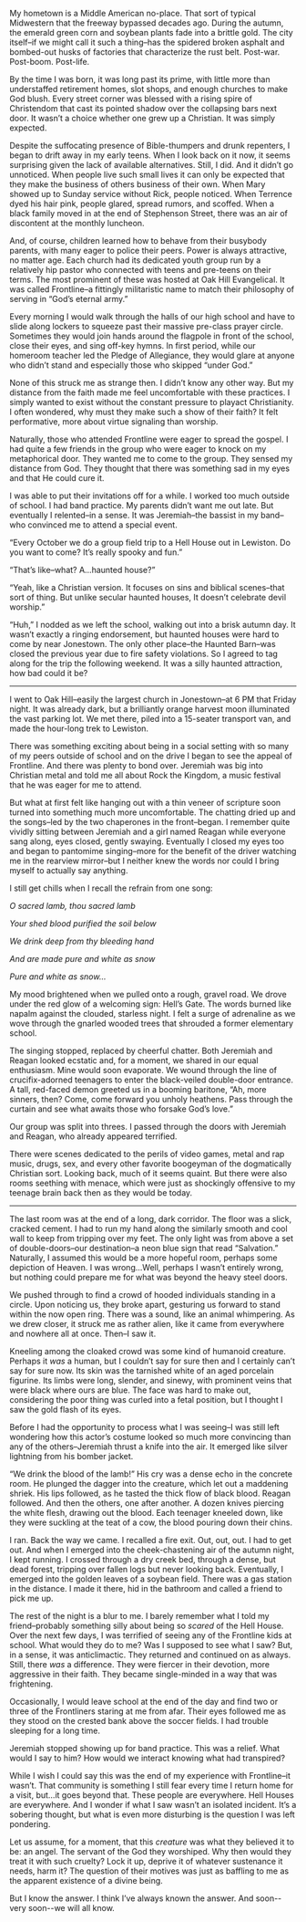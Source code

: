 My hometown is a Middle American no-place. That sort of typical Midwestern that the freeway bypassed decades ago. During the autumn, the emerald green corn and soybean plants fade into a brittle gold. The city itself–if we might call it such a thing–has the spidered broken asphalt and bombed-out husks of factories that characterize the rust belt. Post-war. Post-boom. Post-life. 

By the time I was born, it was long past its prime, with little more than understaffed retirement homes, slot shops, and enough churches to make God blush. Every street corner was blessed with a rising spire of Christendom that cast its pointed shadow over the collapsing bars next door. It wasn’t a choice whether one grew up a Christian. It was simply expected.



Despite the suffocating presence of Bible-thumpers and drunk repenters, I began to drift away in my early teens. When I look back on it now, it seems surprising given the lack of available alternatives. Still, I did. And it didn’t go unnoticed. When people live such small lives it can only be expected that they make the business of others business of their own. When Mary showed up to Sunday service without Rick, people noticed. When Terrence dyed his hair pink, people glared, spread rumors, and scoffed. When a black family moved in at the end of Stephenson Street, there was an air of discontent at the monthly luncheon.


And, of course, children learned how to behave from their busybody parents, with many eager to police their peers. Power is always attractive, no matter age. Each church had its dedicated youth group run by a relatively hip pastor who connected with teens and pre-teens on their terms. The most prominent of these was hosted at Oak Hill Evangelical. It was called Frontline–a fittingly militaristic name to match their philosophy of serving in “God’s eternal army.” 

Every morning I would walk through the halls of our high school and have to slide along lockers to squeeze past their massive pre-class prayer circle. Sometimes they would join hands around the flagpole in front of the school, close their eyes, and sing off-key hymns. In first period, while our homeroom teacher led the Pledge of Allegiance, they would glare at anyone who didn’t stand and especially those who skipped “under God.”

None of this struck me as strange then. I didn’t know any other way. But my distance from the faith made me feel uncomfortable with these practices. I simply wanted to exist without the constant pressure to playact Christianity. I often wondered, why must they make such a show of their faith? It felt performative, more about virtue signaling than worship.

Naturally, those who attended Frontline were eager to spread the gospel. I had quite a few friends in the group who were eager to knock on my metaphorical door. They wanted me to come to the group. They sensed my distance from God. They thought that there was something sad in my eyes and that He could cure it.

I was able to put their invitations off for a while. I worked too much outside of school. I had band practice. My parents didn’t want me out late. But eventually I relented–in a sense. It was Jeremiah–the bassist in my band–who convinced me to attend a special event.

“Every October we do a group field trip to a Hell House out in Lewiston. Do you want to come? It’s really spooky and fun.” 

“That’s like–what? A…haunted house?”

“Yeah, like a Christian version. It focuses on sins and biblical scenes–that sort of thing. But unlike secular haunted houses, It doesn’t celebrate devil worship.”

“Huh,” I nodded as we left the school, walking out into a brisk autumn day. It wasn’t exactly a ringing endorsement, but haunted houses were hard to come by near Jonestown. The only other place–the Haunted Barn–was closed the previous year due to fire safety violations. So I agreed to tag along for the trip the following weekend. It was a silly haunted attraction, how bad could it be?


***


I went to Oak Hill–easily the largest church in Jonestown–at 6 PM that Friday night. It was already dark, but a brilliantly orange harvest moon illuminated the vast parking lot. We met there, piled into a 15-seater transport van, and made the hour-long trek to Lewiston.

There was something exciting about being in a social setting with so many of my peers outside of school and on the drive I began to see the appeal of Frontline. And there was plenty to bond over. Jeremiah was big into Christian metal and told me all about Rock the Kingdom, a music festival that he was eager for me to attend.

But what at first felt like hanging out with a thin veneer of scripture soon turned into something much more uncomfortable. The chatting dried up and the songs–led by the two chaperones in the front–began. I remember quite vividly sitting between Jeremiah and a girl named Reagan while everyone sang along, eyes closed, gently swaying. Eventually I closed my eyes too and began to pantomime singing–more for the benefit of the driver watching me in the rearview mirror–but I neither knew the words nor could I bring myself to actually say anything.

I still get chills when I recall the refrain from one song:


*O sacred lamb, thou sacred lamb*

*Your shed blood purified the soil below*

*We drink deep from thy bleeding hand*

*And are made pure and white as snow*

*Pure and white as snow…*



My mood brightened when we pulled onto a rough, gravel road. We drove under the red glow of a welcoming sign: Hell’s Gate. The words burned like napalm against the clouded, starless night. I felt a surge of adrenaline as we wove through the gnarled wooded trees that shrouded a former elementary school.

The singing stopped, replaced by cheerful chatter. Both Jeremiah and Reagan looked ecstatic and, for a moment, we shared in our equal enthusiasm. Mine would soon evaporate. We wound through the line of crucifix-adorned teenagers to enter the black-veiled double-door entrance. A tall, red-faced demon greeted us in a booming baritone, “Ah, more sinners, then? Come, come forward you unholy heathens. Pass through the curtain and see what awaits those who forsake God’s love.”

Our group was split into threes. I passed through the doors with Jeremiah and Reagan, who already appeared terrified.


There were scenes dedicated to the perils of video games, metal and rap music, drugs, sex, and every other favorite boogeyman of the dogmatically Christian sort. Looking back, much of it seems quaint. But there were also rooms seething with menace, which were just as shockingly offensive to my teenage brain back then as they would be today.



***


The last room was at the end of a long, dark corridor. The floor was a slick, cracked cement. I had to run my hand along the similarly smooth and cool wall to keep from tripping over my feet. The only light was from above a set of double-doors–our destination–a neon blue sign that read “Salvation.” Naturally, I assumed this would be a more hopeful room, perhaps some depiction of Heaven. I was wrong…Well, perhaps I wasn’t entirely wrong, but nothing could prepare me for what was beyond the heavy steel doors.

We pushed through to find a crowd of hooded individuals standing in a circle. Upon noticing us, they broke apart, gesturing us forward to stand within the now open ring. There was a sound, like an animal whimpering. As we drew closer, it struck me as rather alien, like it came from everywhere and nowhere all at once. Then–I saw it.

Kneeling among the cloaked crowd was some kind of humanoid creature. Perhaps it *was* a human, but I couldn’t say for sure then and I certainly can’t say for sure now. Its skin was the tarnished white of an aged porcelain figurine. Its limbs were long, slender, and sinewy, with prominent veins that were black where ours are blue. The face was hard to make out, considering the poor thing was curled into a fetal position, but I thought I saw the gold flash of its eyes.

Before I had the opportunity to process what I was seeing–I was still left wondering how this actor’s costume looked so much more convincing than any of the others–Jeremiah thrust a knife into the air. It emerged like silver lightning from his bomber jacket.

“We drink the blood of the lamb!” His cry was a dense echo in the concrete room. He plunged the dagger into the creature, which let out a maddening shriek. His lips followed, as he tasted the thick flow of black blood. Reagan followed. And then the others, one after another. A dozen knives piercing the white flesh, drawing out the blood. Each teenager kneeled down, like they were suckling at the teat of a cow, the blood pouring down their chins.

I ran. Back the way we came. I recalled a fire exit. Out, out, out. I had to get out. And when I emerged into the cheek-chastening air of the autumn night, I kept running. I crossed through a dry creek bed, through a dense, but dead forest, tripping over fallen logs but never looking back. Eventually, I emerged into the golden leaves of a soybean field. There was a gas station in the distance. I made it there, hid in the bathroom and called a friend to pick me up.

The rest of the night is a blur to me. I barely remember what I told my friend–probably something silly about being so *scared* of the Hell House. Over the next few days, I was terrified of seeing any of the Frontline kids at school. What would they do to me? Was I supposed to see what I saw? But, in a sense, it was anticlimactic. They returned and continued on as always. Still, there *was* a difference. They were fiercer in their devotion, more aggressive in their faith. They became single-minded in a way that was frightening.

Occasionally, I would leave school at the end of the day and find two or three of the Frontliners staring at me from afar. Their eyes followed me as they stood on the crested bank above the soccer fields. I had trouble sleeping for a long time.

Jeremiah stopped showing up for band practice. This was a relief. What would I say to him? How would we interact knowing what had transpired? 

While I wish I could say this was the end of my experience with Frontline–it wasn’t. That community is something I still fear every time I return home for a visit, but…it goes beyond that. These people are everywhere. Hell Houses are everywhere. And I wonder if what I saw wasn’t an isolated incident. It’s a sobering thought, but what is even more disturbing is the question I was left pondering.

Let us assume, for a moment, that this *creature* was what they believed it to be:  an angel. The servant of the God they worshiped. Why then would they treat it with such cruelty? Lock it up, deprive it of whatever sustenance it needs, harm it? The question of their motives was just as baffling to me as the apparent existence of a divine being.

But I know the answer. I think I’ve always known the answer. And soon--very soon--we will all know.